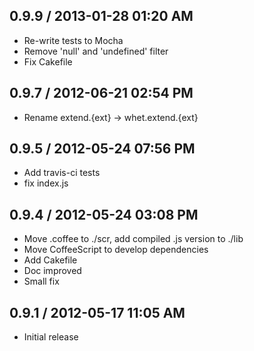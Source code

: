 ## 0.9.9 / 2013-01-28 01:20 AM

  - Re-write tests to Mocha
  - Remove 'null' and 'undefined' filter
  - Fix Cakefile 

## 0.9.7 / 2012-06-21 02:54 PM

  - Rename extend.{ext} -> whet.extend.{ext}

## 0.9.5 / 2012-05-24 07:56 PM

  - Add travis-ci tests
  - fix index.js


## 0.9.4 / 2012-05-24 03:08 PM

  - Move .coffee to ./scr, add compiled .js version to ./lib
  - Move CoffeeScript to develop dependencies
  - Add Cakefile
  - Doc improved
  - Small fix


## 0.9.1 / 2012-05-17 11:05 AM

  - Initial release
